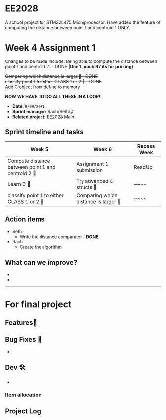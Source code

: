 # EE2028
A school project for STM32L475 Microprocessor.
Have added the feature of computing the distance between point 1 and centroid 1 ONLY. 

# Week 4 Assignment 1
Changes to be made include:
Being able to compute the distance between point 1 and centroid 2. - DONE **(Don't touch R7 its for printing)**


~~Comparing which distance is larger.🚧 - DONE<br/>
classify point 1 to either CLASS 1 or 2.🚧 - DONE<br/>~~Add C object from define to memory

**NOW WE HAVE TO DO ALL THESE IN A LOOP!**

- **Date:** `9/09/2021`
- **Sprint manager:** Rach/Seth😛
- **Related project:** EE2028 Main

## Sprint timeline and tasks
|Week 5 |Week 6|Recess Week|
|--|--|--|
|Compute distance between point 1 and centroid 2 🚧|Assignment 1 submission|ReadUp|
|Learn C 🚧|Try advanced C structs 🚧|~~~~|
|classify point 1 to either CLASS 1 or 2 🚧|Comparing which distance is larger 🚧|~~~~|

## Action items
- Seth
  - Write the distance comparator - **DONE**
- Rach
  - Create the algorithm

## What can we improve?
- 
- 


---------------

# For final project

## Features🥁


## Bug Fixes 🐛
- 
## Dev 🛠
- 


### Item allocation




## Project Log
